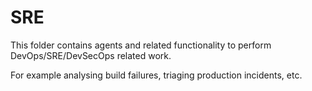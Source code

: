 # SRE

This folder contains agents and related functionality to perform DevOps/SRE/DevSecOps related work.

For example analysing build failures, triaging production incidents, etc.
